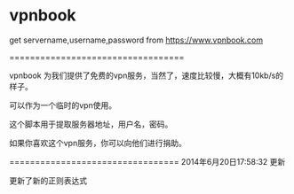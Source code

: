 vpnbook
=======

get servername,username,password from https://www.vpnbook.com

==================================

vpnbook 为我们提供了免费的vpn服务，当然了，速度比较慢，大概有10kb/s的样子。

可以作为一个临时的vpn使用。

这个脚本用于提取服务器地址，用户名，密码。

如果你喜欢这个vpn服务，你可以向他们进行捐助。


=================================
2014年6月20日17:58:32 更新

更新了新的正则表达式

